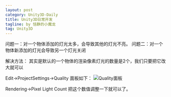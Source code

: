 ```yaml
---
layout: post
category: Unity3D-Daily
title: Unity3D日常开发
tagline: by 恬静的小魔龙
tag: Unity3D
---
```


问题一：对一个物体添加的灯光太多，会导致其他的灯光不亮。
问题二：对一个物体新添加的灯光会导致另一个灯光关闭

解决方法：
其实是默认的一个物体的渲染像素灯光的数量是2个，我们只要把它改大就可以

Edit->ProjectSettings->Quality
面板如下：
![Quality面板](https://imgconvert.csdnimg.cn/aHR0cDovL2ltZy5ibG9nLmNzZG4ubmV0LzIwMTcxMDE5MTAxMTIyNjI0?x-oss-process=image/format,png)


Rendering->Pixel Light Count
把这个数值调整一下就可以了。
